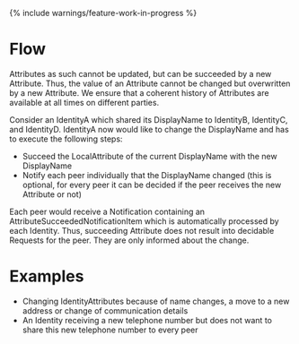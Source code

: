 {% include warnings/feature-work-in-progress %}

# Flow

Attributes as such cannot be updated, but can be succeeded by a new Attribute. Thus, the value of an Attribute cannot be changed but overwritten by a new Attribute. We ensure that a coherent history of Attributes are available at all times on different parties.

Consider an IdentityA which shared its DisplayName to IdentityB, IdentityC, and IdentityD. IdentityA now would like to change the DisplayName and has to execute the following steps:

- Succeed the LocalAttribute of the current DisplayName with the new DisplayName
- Notify each peer individually that the DisplayName changed (this is optional, for every peer it can be decided if the peer receives the new Attribute or not)

Each peer would receive a Notification containing an AttributeSucceededNotificationItem which is automatically processed by each Identity. Thus, succeeding Attribute does not result into decidable Requests for the peer. They are only informed about the change.

# Examples

- Changing IdentityAttributes because of name changes, a move to a new address or change of communication details
- An Identity receiving a new telephone number but does not want to share this new telephone number to every peer
